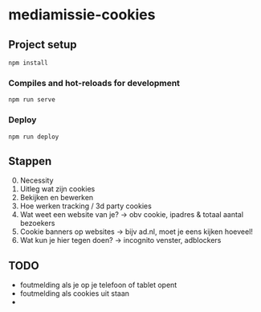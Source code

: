 # mediamissie-cookies

## Project setup
```
npm install
```

### Compiles and hot-reloads for development
```
npm run serve
```

### Deploy
```
npm run deploy
```

## Stappen

0. Necessity
1. Uitleg wat zijn cookies
2. Bekijken en bewerken
3. Hoe werken tracking / 3d party cookies
4. Wat weet een website van je? -> obv cookie, ipadres & totaal aantal bezoekers
5. Cookie banners op websites -> bijv ad.nl, moet je eens kijken hoeveel!
6. Wat kun je hier tegen doen? -> incognito venster, adblockers

## TODO

* foutmelding als je op je telefoon of tablet opent
* foutmelding als cookies uit staan
* 

